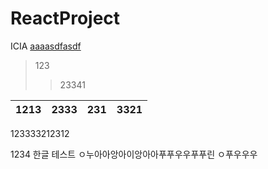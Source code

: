 # ReactProject
ICIA
<U>aaaasdfasdf</U>

>123
>>23341

|1213|2333|231|3321
|----|----|----|----
123333212312

1234
한글 테스트
ㅇ누아아앙아이앙아아푸푸우우푸푸린 ㅇ푸우우우

